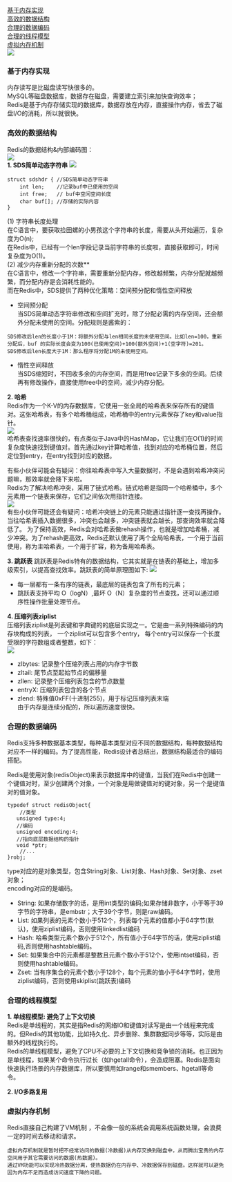 [基于内存实现](#基于内存实现)  
[高效的数据结构](#高效的数据结构)  
[合理的数据编码](#合理的数据编码)  
[合理的线程模型](#合理的线程模型)  
[虚拟内存机制](#虚拟内存机制)  
![](../../resources/redis/why_redis_effective.png)

### 基于内存实现
内存读写是比磁盘读写快很多的。  
MySQL等磁盘数据库，数据存在磁盘，需要建立索引来加快查询效率；  
Redis是基于内存存储实现的数据库，数据存放在内存，直接操作内存，省去了磁盘I/O的消耗，所以就很快。

### 高效的数据结构
Redis的数据结构&内部编码图：  
![](../../resources/redis/redis_data_type.png)  
**1. SDS简单动态字符串**
![](../../resources/redis/redis_sdshdr.png)  
```
struct sdshdr { //SDS简单动态字符串
    int len;    //记录buf中已使用的空间
    int free;   // buf中空闲空间长度
    char buf[]; //存储的实际内容
}
```
(1) 字符串长度处理   
在C语言中，要获取捡田螺的小男孩这个字符串的长度，需要从头开始遍历，复杂度为O(n);  
在Redis中，已经有一个len字段记录当前字符串的长度啦，直接获取即可，时间复杂度为O(1)。  
(2) 减少内存重新分配的次数**  
在C语言中，修改一个字符串，需要重新分配内存，修改越频繁，内存分配就越频繁，而分配内存是会消耗性能的。  
而在Redis中，SDS提供了两种优化策略：空间预分配和惰性空间释放  
- 空间预分配  
当SDS简单动态字符串修改和空间扩充时，除了分配必需的内存空间，还会额外分配未使用的空间。分配规则是酱紫的：
```
SDS修改后len的长度小于1M：将额外分配与len相同长度的未使用空间。比如len=100，重新分配后，buf 的实际长度会变为100(已使用空间)+100(额外空间)+1(空字符)=201。
SDS修改后len长度大于1M：那么程序将分配1M的未使用空间。
```
- 惰性空间释放  
当SDS缩短时，不回收多余的内存空间，而是用free记录下多余的空间。后续再有修改操作，直接使用free中的空间，减少内存分配。  
  
**2. 哈希**  
Redis作为一个K-V的内存数据库，它使用一张全局的哈希表来保存所有的键值对。这张哈希表，有多个哈希桶组成，哈希桶中的entry元素保存了key和value指针。  
![](../../resources/redis/redis_hash.png)  
哈希表查找速率很快的，有点类似于Java中的HashMap，它让我们在O(1)的时间复杂度快速找到键值对。首先通过key计算哈希值，找到对应的哈希桶位置，然后定位到entry，在entry找到对应的数据。  
  
有些小伙伴可能会有疑问：你往哈希表中写入大量数据时，不是会遇到哈希冲突问题嘛，那效率就会降下来啦。  
Redis为了解决哈希冲突，采用了链式哈希。链式哈希是指同一个哈希桶中，多个元素用一个链表来保存，它们之间依次用指针连接。  
![](../../resources/redis/redis_hash_list.png)  
有些小伙伴可能还会有疑问：哈希冲突链上的元素只能通过指针逐一查找再操作。当往哈希表插入数据很多，冲突也会越多，冲突链表就会越长，那查询效率就会降低了。
为了保持高效，Redis会对哈希表做rehash操作，也就是增加哈希桶，减少冲突。为了rehash更高效，Redis还默认使用了两个全局哈希表，一个用于当前使用，称为主哈希表，一个用于扩容，称为备用哈希表。  

**3. 跳跃表**
跳跃表是Redis特有的数据结构，它其实就是在链表的基础上，增加多级索引，以提高查找效率。跳跃表的简单原理图如下:
![](../../resources/redis/redis_jump.png)  
- 每一层都有一条有序的链表，最底层的链表包含了所有的元素；
- 跳跃表支持平均 O（logN）,最坏 O（N）复杂度的节点查找，还可以通过顺序性操作批量处理节点。 
 
**4. 压缩列表ziplist**  
压缩列表ziplist是列表键和字典键的的底层实现之一。它是由一系列特殊编码的内存块构成的列表， 一个ziplist可以包含多个entry， 每个entry可以保存一个长度受限的字符数组或者整数，如下：  
![](../../resources/redis/redis_ziplist.png)  
- zlbytes: 记录整个压缩列表占用的内存字节数
- zltail: 尾节点至起始节点的偏移量
- zllen: 记录整个压缩列表包含的节点数量
- entryX: 压缩列表包含的各个节点
- zlend: 特殊值0xFF(十进制255)，用于标记压缩列表末端  
由于内存是连续分配的，所以遍历速度很快。

### 合理的数据编码
Redis支持多种数据基本类型，每种基本类型对应不同的数据结构，每种数据结构对应不一样的编码。为了提高性能，Redis设计者总结出，数据结构最适合的编码搭配。  

Redis是使用对象(redisObject)来表示数据库中的键值，当我们在Redis中创建一个键值对时，至少创建两个对象，一个对象是用做键值对的键对象，另一个是键值对的值对象。
```
typedef struct redisObject{
    //类型
   unsigned type:4;
   //编码
   unsigned encoding:4;
   //指向底层数据结构的指针
   void *ptr;
    //...
}robj;
```
type对应的是对象类型，包含String对象、List对象、Hash对象、Set对象、zset对象；  
encoding对应的是编码。  
- String: 如果存储数字的话，是用int类型的编码;如果存储非数字，小于等于39字节的字符串，是embstr；大于39个字节，则是raw编码。
- List: 如果列表的元素个数小于512个，列表每个元素的值都小于64字节(默认)，使用ziplist编码，否则使用linkedlist编码
- Hash: 哈希类型元素个数小于512个，所有值小于64字节的话，使用ziplist编码,否则使用hashtable编码。
- Set: 如果集合中的元素都是整数且元素个数小于512个，使用intset编码，否则使用hashtable编码。
- Zset: 当有序集合的元素个数小于128个，每个元素的值小于64字节时，使用ziplist编码，否则使用skiplist(跳跃表)编码

### 合理的线程模型
**1. 单线程模型: 避免了上下文切换**  
Redis是单线程的，其实是指Redis的网络IO和键值对读写是由一个线程来完成的。但Redis的其他功能，比如持久化、异步删除、集群数据同步等等，实际是由额外的线程执行的。  
Redis的单线程模型，避免了CPU不必要的上下文切换和竞争锁的消耗。也正因为是单线程，如果某个命令执行过长（如hgetall命令），会造成阻塞。Redis是面向快速执行场景的内存数据库，所以要慎用如lrange和smembers、hgetall等命令。

**2. I/O多路复用**

### 虚拟内存机制
Redis直接自己构建了VM机制 ，不会像一般的系统会调用系统函数处理，会浪费一定的时间去移动和请求。
```text
虚拟内存机制就是暂时把不经常访问的数据(冷数据)从内存交换到磁盘中，从而腾出宝贵的内存空间用于其它需要访问的数据(热数据)。
通过VM功能可以实现冷热数据分离，使热数据仍在内存中、冷数据保存到磁盘。这样就可以避免因为内存不足而造成访问速度下降的问题。
```
